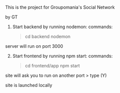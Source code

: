 This is the project for Groupomania's Social Network

by GT

1. Start backend by running nodemon:
   commands:
   > cd backend
   > nodemon

server will run on port 3000

2. Start frontend by running npm start:
   commands:
   > cd frontend/app
   > npm start

site will ask you to run on another port > type (Y)

site is launched locally
